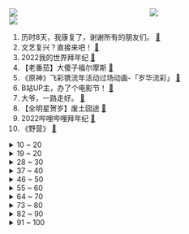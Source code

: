 <div >
	<a style="float:left;width:55%;" href = "https://github.com/anuraghazra/github-readme-stats">
	 <img src = "https://github-readme-stats.vercel.app/api?username=iuuuuuaena&theme=buefy&show_icons=true"/>
	</a>
	<a  style="float:right;width:45%" href = "https://github.com/anuraghazra/github-readme-stats">
	 <img  src="https://github-readme-stats.vercel.app/api/top-langs/?username=anuraghazra&layout=compact"/>
	</a>
	</div>

[![](https://img.shields.io/badge/jxd-@jxdgogogo.xyz-yellowgreen.svg)](https://www.jxdgogogo.xyz)<br>
1. 历时8天，我康复了，谢谢所有的朋友们。 [:link:](//www.bilibili.com/video/BV16F411H7gW) <br>
2. 文艺复兴？直接来吧！ [:link:](//www.bilibili.com/video/BV1Pa41127ay) <br>
3. 2022我的世界拜年纪 [:link:](//www.bilibili.com/video/BV1kq4y1F7Uh) <br>
4. 【老番茄】大傻子福尔摩斯 [:link:](//www.bilibili.com/video/BV1xF411H7tw) <br>
5. 《原神》飞彩镌流年活动过场动画-「岁华流彩」 [:link:](//www.bilibili.com/video/BV1Nr4y1Y7V5) <br>
6. B站UP主，办了个电影节！ [:link:](//www.bilibili.com/video/BV1Pu411d7rh) <br>
7. 大爷，一路走好。 [:link:](//www.bilibili.com/video/BV1hZ4y1d7qr) <br>
8. 【全明星贺岁】废土囧途 [:link:](//www.bilibili.com/video/BV1Nr4y1Y7aD) <br>
9. 2022哔哩哔哩拜年纪 [:link:](//www.bilibili.com/video/BV1fR4y1T7aV) <br>
10. 《野营》 [:link:](//www.bilibili.com/video/BV1pR4y1j7CK) <br>
<details>
<summary>10 ~ 20</summary>

11. 【春节档全明星】弯转大了，容易扯着淡！ [:link:](//www.bilibili.com/video/BV1SP4y1N78D) <br>
12. 自从做了UP主，警察，诈骗犯，黑产都关注了我 [:link:](//www.bilibili.com/video/BV1ZR4y1T71H) <br>
13. 《原神》角色演示 -「钟莉：哒哒哒」 [:link:](//www.bilibili.com/video/BV1a34y127yT) <br>
14. 什么殖民地要宗主国求着独立？【奇葩小国32】 [:link:](//www.bilibili.com/video/BV1gq4y1w7pg) <br>
15. 过年期间的内心独白（壹） [:link:](//www.bilibili.com/video/BV1oa411m7QQ) <br>
16. 【亮记生物鉴定】网络热传生物鉴定37 [:link:](//www.bilibili.com/video/BV1eY411t7MJ) <br>
17. 给老弟一个难忘的新年，祝大家新年快乐。 [:link:](//www.bilibili.com/video/BV1Lr4y1Y7v7) <br>
18. 怎 么 让 女 友 无 意 间 看 到 ？ [:link:](//www.bilibili.com/video/BV1ZY4114739) <br>
19. 在农村结婚是一种什么体验！ [:link:](//www.bilibili.com/video/BV1Gu411d7cw) <br>
</details>
<details>
<summary>19 ~ 20</summary>

20. 过年时的满级父母 [:link:](//www.bilibili.com/video/BV1mL4y1x75m) <br>
21. 【医学博士】如何千杯不醉？丨如何快速解酒？ [:link:](//www.bilibili.com/video/BV1XS4y1L7gU) <br>
22. 【时代少年团】TNT《年夜饭特辑》 [:link:](//www.bilibili.com/video/BV1dT4y1k7G4) <br>
23. 爪爪冷，用尾巴垫一下就好啦 [:link:](//www.bilibili.com/video/BV15b4y1E7TG) <br>
24. 🐯春晚没这个我不看，你呢？！🐯 [:link:](//www.bilibili.com/video/BV1US4y1y7es) <br>
25. 年度极限挑战【2022拜年纪单品】 [:link:](//www.bilibili.com/video/BV1c5411f75g) <br>
26. 某up给粉丝拜年 , 然而 [:link:](//www.bilibili.com/video/BV1xr4y1Y7Tu) <br>
27. 【原创音乐】《除夕》A-SOUL全新团曲MV【2022拜年纪单品】 [:link:](//www.bilibili.com/video/BV1Ga41127eH) <br>
28. 妈，我带朋友回家了 [:link:](//www.bilibili.com/video/BV1Zm4y1f7q5) <br>
</details>
<details>
<summary>28 ~ 30</summary>

29. 耗时半年！我做了一款免费游戏上架steam啦！ [:link:](//www.bilibili.com/video/BV1EP4y1A7SR) <br>
30. 水 星 迫 降 青 春 版 ！！？ [:link:](//www.bilibili.com/video/BV1wS4y157vB) <br>
31. 奇怪的春节【2022拜年纪单品】 [:link:](//www.bilibili.com/video/BV1B5411Z7f3) <br>
32. 【B站独家】是的，我最近结了个婚。 [:link:](//www.bilibili.com/video/BV13r4y1Y7QH) <br>
33. 去找山城小栗旬剪头发，被他当成男生了？？第一次在男士理发馆理发 [:link:](//www.bilibili.com/video/BV1Gr4y1Y7Pi) <br>
34. 等了一年，我终于拉出了这碗红油辣子牛肉面…… [:link:](//www.bilibili.com/video/BV1KF411J7Ri) <br>
35. B站首发！从酒店员工到两项世界纪录保持者，其实我只想做回我自己！ [:link:](//www.bilibili.com/video/BV18b4y1E72i) <br>
36. 拉宏桑vs山城小栗旬 [:link:](//www.bilibili.com/video/BV1SS4y1y7dT) <br>
37. 虎年吉祥走鸿运，乐观奋斗万事成！加油！奥利给！哈哈哈哈哈哈哈 [:link:](//www.bilibili.com/video/BV1yT4y1k774) <br>
</details>
<details>
<summary>37 ~ 40</summary>

38. 弈【2022拜年纪单品】 [:link:](//www.bilibili.com/video/BV1q34y1271d) <br>
39. 2022王者荣耀新春会「好梦三连」 [:link:](//www.bilibili.com/video/BV1Pb4y1E7bh) <br>
40. 《明日方舟》EP - 随意随意呀 [:link:](//www.bilibili.com/video/BV1Wm4y1f7NM) <br>
41. 人在家中坐 社死天上来 [:link:](//www.bilibili.com/video/BV1da41117Xj) <br>
42. 【春节】刘德华《恭喜发财》春节必听神曲！祝大家新年快乐！ [:link:](//www.bilibili.com/video/BV1zZ4y1d7jH) <br>
43. 在监控里看到了奇怪的人 [:link:](//www.bilibili.com/video/BV12q4y1h7b3) <br>
44. 不拿群众一针一线，那如何用农村包围城市？【思维实验室】 [:link:](//www.bilibili.com/video/BV1eS4y1y7D7) <br>
45. 北美第一自助餐，战斧牛排龙虾不限量！小伙飞4500公里就为了它？ [:link:](//www.bilibili.com/video/BV1ZS4y1y7r5) <br>
46. 我竟是我妈妈，也是我外婆 [:link:](//www.bilibili.com/video/BV1BY411t7nX) <br>
</details>
<details>
<summary>46 ~ 50</summary>

47. 2022原神拜年纪 [:link:](//www.bilibili.com/video/BV1uP4y1N7cq) <br>
48. 《原神》爆肝1年3000小时完成的手书：「旅行日记」畅游7个国度 [:link:](//www.bilibili.com/video/BV1i34y127hk) <br>
49. 警察抓捕嫌犯路上，总有民间神秘力量前来助攻 网友：高手在民间 [:link:](//www.bilibili.com/video/BV1N3411h76P) <br>
50. “打架逃课、还跳楼，钟南山！你长大不会有出息的！”差点被命运毁掉的天才学渣 [:link:](//www.bilibili.com/video/BV1VS4y1y71v) <br>
51. 被谷歌翻译14次的穿山甲与鸡汤：我就是臭名远扬的无神论者！炸鸡没必要用新的油！ [:link:](//www.bilibili.com/video/BV1zq4y1874d) <br>
52. 可能鞭炮也有自己的想法吧 [:link:](//www.bilibili.com/video/BV1b44y1p7NE) <br>
53. 听说点开这个视频的人都…… [:link:](//www.bilibili.com/video/BV16Z4y1d7D5) <br>
54. 机关柜中柜 [:link:](//www.bilibili.com/video/BV16P4y1N7mf) <br>
55. 把过年技能玩明白了 [:link:](//www.bilibili.com/video/BV1ru411R7gZ) <br>
</details>
<details>
<summary>55 ~ 60</summary>

56. 钟离：别唱了旅行者羞死人了啊啊啊！！！ [:link:](//www.bilibili.com/video/BV1Nb4y1E7D6) <br>
57. 是谁？让张欣怡见到就一秒脸红 [:link:](//www.bilibili.com/video/BV1XS4y1C7ZX) <br>
58. 价值1万元，耗时1整周，只为1盆菜。 [:link:](//www.bilibili.com/video/BV185411Z7vh) <br>
59. 听君一席话，拜年废话 ！！！ [:link:](//www.bilibili.com/video/BV1or4y1a7ht) <br>
60. 和消防员一起过除夕，居然出现警情，整一盘顶配版蒜蓉海鲜大咖压压惊 [:link:](//www.bilibili.com/video/BV1FR4y1M7Xz) <br>
61. 廉颇老矣 尚能饭否？ [:link:](//www.bilibili.com/video/BV1DS4y1y7of) <br>
62. 财神♂到 [:link:](//www.bilibili.com/video/BV1PS4y1L7PT) <br>
63. 《当代年轻人回复亲戚指南》 [:link:](//www.bilibili.com/video/BV1x3411E7Lc) <br>
64. 【散人】i wanna的最难死亡驾考 谁玩谁崩溃 [:link:](//www.bilibili.com/video/BV1644y1p79p) <br>
</details>
<details>
<summary>64 ~ 70</summary>

65. 【 梦 幻 联 动 】 大 哥 大 嫂 ，过 年 好 ！！！（ 2.0版本 ） [:link:](//www.bilibili.com/video/BV1NZ4y1Z7Zh) <br>
66. 4k极致画质-自制致敬新海诚作品-CG版短片《我们仍未知晓的天空之蓝》 [:link:](//www.bilibili.com/video/BV1YZ4y1Z7FW) <br>
67. 这一份街边摊烤猪蹄，帅小伙圆了童年时期的梦想！ [:link:](//www.bilibili.com/video/BV1Jr4y1Y7SZ) <br>
68. 只有一箱油，一直往西开！发生了什么竟然让女友当场崩溃？？ [:link:](//www.bilibili.com/video/BV17Y411t7n2) <br>
69. 巴黎小偷在吗？我能跟你玩到天亮 [:link:](//www.bilibili.com/video/BV1ZS4y1y7yK) <br>
70. D大调卡农 —  献给生命中的每一个时刻【2022拜年纪单品】 [:link:](//www.bilibili.com/video/BV1gr4y1Y7Xa) <br>
71. 【野生人类图鉴】懂不懂《高端玩家》的含金量啊【妈见打】 [:link:](//www.bilibili.com/video/BV1hL411F71b) <br>
72. “可惜爱不是三言两语，我也不再是十六七岁” [:link:](//www.bilibili.com/video/BV1NL4y1474s) <br>
73. 鉴定网络热门艺术视频（16） [:link:](//www.bilibili.com/video/BV1wT4y117BD) <br>
</details>
<details>
<summary>73 ~ 80</summary>

74. 【原神剧场】美梦成真！少女的换装嘉年华！ [:link:](//www.bilibili.com/video/BV1eq4y1h71t) <br>
75. 你以为一切都还来得及 [:link:](//www.bilibili.com/video/BV12r4y1a7Z7) <br>
76. 快乐手帐【2022拜年纪单品】 [:link:](//www.bilibili.com/video/BV1t34y1273b) <br>
77. 最美好的事就是和你一起看烟花 [:link:](//www.bilibili.com/video/BV1j34y1q7Vp) <br>
78. 夜行者 [:link:](//www.bilibili.com/video/BV1YZ4y1d7An) <br>
79. 央视真的丝毫没有吝啬对他的夸奖 [:link:](//www.bilibili.com/video/BV173411a71o) <br>
80. 网络热门爆款鉴定22 [:link:](//www.bilibili.com/video/BV1Xq4y1C7Uj) <br>
81. 我连到了正在街头巡逻的美国警察？！！【国际尬聊42】 [:link:](//www.bilibili.com/video/BV1kq4y187Gy) <br>
82. 【原神】只是椰羊在跳舞 [:link:](//www.bilibili.com/video/BV1r44y1s7oa) <br>
</details>
<details>
<summary>82 ~ 90</summary>

83. 如果用一个词形容荧魈 [:link:](//www.bilibili.com/video/BV1x3411E7tB) <br>
84. 2022【真】美国大春晚来了 [:link:](//www.bilibili.com/video/BV1K3411E72s) <br>
85. 俄罗斯老婆给年轻的老板上一课 [:link:](//www.bilibili.com/video/BV1DZ4y1o7jZ) <br>
86. 【虎年说虎】春节“被迫营业”的百兽之王！ [:link:](//www.bilibili.com/video/BV1Um4y1f7Lr) <br>
87. 王者新春贺岁片| 一个快递，引发易烊千玺、杨幂、李现、张大仙接力的连环奇遇！ [:link:](//www.bilibili.com/video/BV1w44y1s7Mr) <br>
88. ⚡吉 祥 三 宝⚡ [:link:](//www.bilibili.com/video/BV1d34y117qy) <br>
89. 危！让丈母娘躲在车后座…女友一上车就跟我撒娇结果社死了？ [:link:](//www.bilibili.com/video/BV1qZ4y1d7uH) <br>
90. 《奇行种模拟器》 [:link:](//www.bilibili.com/video/BV1sS4y1y7yp) <br>
91. 当你可以把生物「搭成传送门」！？ [:link:](//www.bilibili.com/video/BV15P4y1A79B) <br>
</details>
<details>
<summary>91 ~ 100</summary>

92. 做了一个27000000毫安的超大巨型充电宝！ [:link:](//www.bilibili.com/video/BV1a44y1s7gJ) <br>
93. 健身房鲨人事件【2022拜年纪单品】 [:link:](//www.bilibili.com/video/BV1tR4y1j7aZ) <br>
94. 「小白」2021年度拉胯产品大盘点：28位UP主联动全程高能！ [:link:](//www.bilibili.com/video/BV1Pu41127vY) <br>
95. 进来感受川渝男人的压迫感 [:link:](//www.bilibili.com/video/BV1vL411F778) <br>
96. 排名第一的叉烧饭，好吃到舔碗？新系列开启！【还愿挑战06-囍囍港式茶餐厅】 [:link:](//www.bilibili.com/video/BV1oa41117bs) <br>
97. 千古名场面！林冲终于不再忍了！最燃打戏之一！《水浒传》P6（风雪山神庙） [:link:](//www.bilibili.com/video/BV1U34y117g8) <br>
98. 【开端小江警官】在B站上搜自己竟然看到了……… [:link:](//www.bilibili.com/video/BV1xu411R7Qk) <br>
99. 史上最大规模的登陆作战：诺曼底登陆，是如何成功的？【历史调研室】 [:link:](//www.bilibili.com/video/BV14P4y1A7UG) <br>
100. 【罗翔】新的一年树新的flag！给大家拜年了~ [:link:](//www.bilibili.com/video/BV1oa411m7Hq) <br>
</details>

